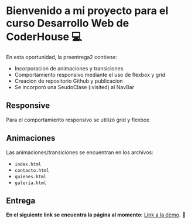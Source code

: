 # Bienvenido a mi proyecto para el curso Desarrollo Web de CoderHouse 💻

En esta oportunidad, la preentrega2 contiene:

-   Incorporacion de animaciones y transiciones
-   Comportamiento responsivo mediante el uso de flexbox y grid
-   Creacion de repositorio Github y publicacion
-   Se incorporó una SeudoClase (:visited) al NavBar

## Responsive

Para el comportamiento responsivo se utilizó grid y flexbox


## Animaciones

Las animaciones/transiciones se encuentran en los archivos:

-   `index.html`
-   `contacto.html`
-   `quienes.html`
-   `galería.html`

## Entrega

**En el siguiente link se encuentra la página al momento:** [Link a la demo](https://marianoacciaresi.github.io/PreEntrega2-Acciaresi-Mariano/). 🚀